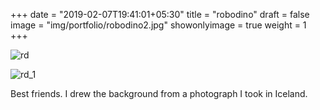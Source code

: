 +++
date = "2019-02-07T19:41:01+05:30"
title = "robodino"
draft = false
image = "img/portfolio/robodino2.jpg"
showonlyimage = true
weight = 1
+++

![rd](/img/portfolio/robodino2.jpg)

![rd_1](/img/portfolio/robodinobw.jpg)

Best friends. I drew the background from a photograph I took in Iceland.
